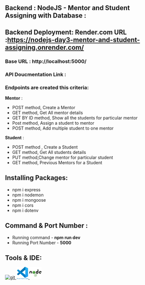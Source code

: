 ## Backend : NodeJS - Mentor and Student Assigning with Database :

## Backend Deployment: Render.com URL :https://nodejs-day3-mentor-and-student-assigning.onrender.com/

### Base URL :  http://localhost:5000/

### API Doucmentation Link :

### Endpoints are created this criteria:

**Mentor** :
* POST method, Create a Mentor
* GET method, Get All mentor details
* GET BY ID method, Show all the students for particular mentor 
* Post method, Assign a student to mentor
* POST method, Add multiple student to one mentor

**Student** :
* POST method , Create a Student 
* GET method, Get All students details 
* PUT method,Change mentor for particular student 
* GET method, Previous Mentors for a Student

## Installing Packages:
* npm i express
* npm i nodemon
* npm i mongoose
* npm i cors
* npm i dotenv

## Command & Port Number :
* Running command - **npm run dev**
* Running Port Number - **5000**

## Tools & IDE:
  <a href="https://github.com/Balakrishnan-10/ReactDay-Task-1" target="_blank" rel="noreferrer"> 
  <img src="https://www.vectorlogo.zone/logos/git-scm/git-scm-icon.svg" alt="git" width="40" height="40"/> </a> 
 <a href="https://code.visualstudio.com/docs" target="_blank" rel="noreferrer">
  <img src="https://raw.githubusercontent.com/devicons/devicon/master/icons/vscode/vscode-original-wordmark.svg" alt="vscode" width="40" height="40"/> </a> 
 <a href="https://code.nodejs.com/docs" target="_blank" rel="noreferrer">
  <img src="https://raw.githubusercontent.com/devicons/devicon/master/icons/nodejs/nodejs-original-wordmark.svg" alt="vscode" width="40" height="40"/> </a> 
